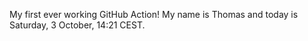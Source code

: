 My first ever working GitHub Action!
My name is Thomas and today is Saturday, 3 October, 14:21 CEST. 
